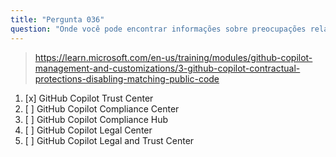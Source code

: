 ```yaml
---
title: "Pergunta 036"
question: "Onde você pode encontrar informações sobre preocupações relacionadas à segurança, propriedade intelectual e privacidade no uso do GitHub Copilot?"
---
```



> https://learn.microsoft.com/en-us/training/modules/github-copilot-management-and-customizations/3-github-copilot-contractual-protections-disabling-matching-public-code
1. [x] GitHub Copilot Trust Center
1. [ ] GitHub Copilot Compliance Center
1. [ ] GitHub Copilot Compliance Hub
1. [ ] GitHub Copilot Legal Center
1. [ ] GitHub Copilot Legal and Trust Center
